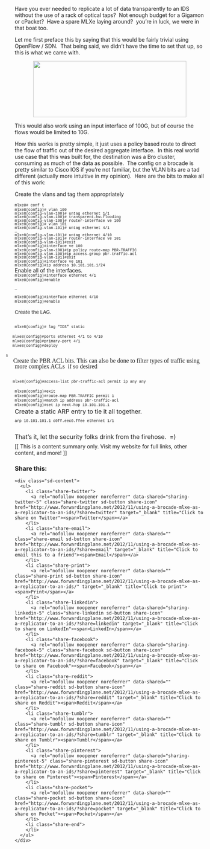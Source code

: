 Have you ever needed to replicate a lot of data transparently to an IDS without the use of a rack of optical taps?  Not enough budget for a Gigamon or cPacket?  Have a spare MLXe laying around?  you&#8217;re in luck, we were in that boat too.

Let me first preface this by saying that this would be fairly trivial using OpenFlow / SDN.  That being said, we didn&#8217;t have the time to set that up, so this is what we came with.

<div style="clear: both; text-align: center;">
  <a style="margin-left: 1em; margin-right: 1em;" href="http://3.bp.blogspot.com/-dkBh5cQqBtc/UKPe167KFsI/AAAAAAABbFY/5DP_E2YVWgg/s1600/TransHWFlood.jpg"><img style="border: 0px;" src="http://3.bp.blogspot.com/-dkBh5cQqBtc/UKPe167KFsI/AAAAAAABbFY/5DP_E2YVWgg/s640/TransHWFlood.jpg" alt="" width="407" height="149" border="0" /></a>
</div>

This would also work using an input interface of 100G, but of course the flows would be limited to 10G.

How this works is pretty simple, it just uses a policy based route to direct the flow of traffic out of the desired aggregate interface.  In this real world use case that this was built for, the destination was a Bro cluster, consuming as much of the data as possible.  The config on a brocade is pretty similar to Cisco IOS if you&#8217;re not familiar, but the VLAN bits are a tad different (actually more intuitive in my opinion).  Here are the bits to make all of this work:

Create the vlans and tag them appropriately

<div style="text-align: left;">
  <span style="font-family: Courier New, Courier, monospace; font-size: x-small;"><span style="letter-spacing: 0pt; line-height: 15px; text-indent: -24px; vertical-align: baseline;">mlxe8# </span><span style="letter-spacing: 0pt; line-height: 15px; text-indent: -24px; vertical-align: baseline;">conf</span><span style="letter-spacing: 0pt; line-height: 15px; text-indent: -24px; vertical-align: baseline;"> t</span></span><br /> <span style="font-family: 'Courier New', Courier, monospace; font-size: x-small; letter-spacing: 0pt; line-height: 95%; text-indent: -0.25in; vertical-align: baseline;">mlxe8(</span><span style="font-family: 'Courier New', Courier, monospace; font-size: x-small; letter-spacing: 0pt; line-height: 95%; text-indent: -0.25in; vertical-align: baseline;">config</span><span style="font-family: 'Courier New', Courier, monospace; font-size: x-small; letter-spacing: 0pt; line-height: 95%; text-indent: -0.25in; vertical-align: baseline;">)# </span><span style="font-family: 'Courier New', Courier, monospace; font-size: x-small; letter-spacing: 0pt; line-height: 95%; text-indent: -0.25in; vertical-align: baseline;">vlan</span><span style="font-family: 'Courier New', Courier, monospace; font-size: x-small; letter-spacing: 0pt; line-height: 95%; text-indent: -0.25in; vertical-align: baseline;"> 100</span><br /> <span style="font-family: 'Courier New', Courier, monospace; font-size: x-small; letter-spacing: 0pt; line-height: 95%; text-indent: -0.25in; vertical-align: baseline;">mlxe8(config-vlan-100)# </span><span style="font-family: 'Courier New', Courier, monospace; font-size: x-small; line-height: 95%; text-indent: -0.25in;">un</span><span style="font-family: 'Courier New', Courier, monospace; font-size: x-small; letter-spacing: 0pt; line-height: 95%; text-indent: -0.25in; vertical-align: baseline;">tag </span><span style="font-family: 'Courier New', Courier, monospace; font-size: x-small; letter-spacing: 0pt; line-height: 95%; text-indent: -0.25in; vertical-align: baseline;">ethernet</span><span style="font-family: 'Courier New', Courier, monospace; font-size: x-small; letter-spacing: 0pt; line-height: 95%; text-indent: -0.25in; vertical-align: baseline;"> 1/1</span><br /> <span style="font-family: 'Courier New', Courier, monospace; font-size: x-small; line-height: 95%; text-indent: -0.25in;">mlxe8</span><span style="font-family: 'Courier New', Courier, monospace; font-size: x-small; line-height: 95%; text-indent: -0.25in;">(config-vlan-100)# transparent-hw-flooding</span><br /> <span style="font-family: 'Courier New', Courier, monospace; font-size: x-small; line-height: 95%; text-indent: -0.25in;">mlxe8(config-vlan-100)# router-interface ve 100</span><br /> <span style="font-family: 'Courier New', Courier, monospace; font-size: x-small; letter-spacing: 0pt; line-height: 95%; text-indent: -0.25in; vertical-align: baseline;">mlxe8(</span><span style="font-family: 'Courier New', Courier, monospace; font-size: x-small; letter-spacing: 0pt; line-height: 95%; text-indent: -0.25in; vertical-align: baseline;">config</span><span style="font-family: 'Courier New', Courier, monospace; font-size: x-small; line-height: 95%; text-indent: -0.25in;">)</span><span style="font-family: 'Courier New', Courier, monospace; font-size: x-small; letter-spacing: 0pt; line-height: 95%; text-indent: -0.25in; vertical-align: baseline;"># </span><span style="font-family: 'Courier New', Courier, monospace; font-size: x-small; line-height: 95%; text-indent: -0.25in;">vlan 101</span><br /> <span style="font-family: 'Courier New', Courier, monospace; font-size: x-small; letter-spacing: 0pt; line-height: 95%; text-indent: -0.25in; vertical-align: baseline;">mlxe8(config-vlan-101)# </span><span style="font-family: 'Courier New', Courier, monospace; font-size: x-small; line-height: 95%; text-indent: -0.25in;">untag </span><span style="font-family: 'Courier New', Courier, monospace; font-size: x-small; letter-spacing: 0pt; line-height: 95%; text-indent: -0.25in; vertical-align: baseline;">ethernet</span><span style="font-family: 'Courier New', Courier, monospace; font-size: x-small; letter-spacing: 0pt; line-height: 95%; text-indent: -0.25in; vertical-align: baseline;"> 4/1</span><br /> <span style="font-family: 'Courier New', Courier, monospace; font-size: x-small; letter-spacing: 0pt; line-height: 95%; text-indent: -0.25in;">&#8230;</span><br /> <span style="font-family: 'Courier New', Courier, monospace; font-size: x-small; letter-spacing: 0pt; line-height: 95%; text-indent: -0.25in; vertical-align: baseline;">mlxe8(config-vlan-101)# </span><span style="font-family: 'Courier New', Courier, monospace; font-size: x-small; line-height: 95%; text-indent: -0.25in;">untag </span><span style="font-family: 'Courier New', Courier, monospace; font-size: x-small; letter-spacing: 0pt; line-height: 95%; text-indent: -0.25in; vertical-align: baseline;">ethernet</span><span style="font-family: 'Courier New', Courier, monospace; font-size: x-small; letter-spacing: 0pt; line-height: 95%; text-indent: -0.25in; vertical-align: baseline;"> 4/10</span><br /> <span style="font-family: 'Courier New', Courier, monospace; font-size: x-small; letter-spacing: 0pt; line-height: 95%; text-indent: -0.25in; vertical-align: baseline;">mlxe8(config-vlan-101)# router-interface </span><span style="font-family: 'Courier New', Courier, monospace; font-size: x-small; letter-spacing: 0pt; line-height: 95%; text-indent: -0.25in; vertical-align: baseline;">ve</span><span style="font-family: 'Courier New', Courier, monospace; font-size: x-small; letter-spacing: 0pt; line-height: 95%; text-indent: -0.25in; vertical-align: baseline;"> 101</span><br /> <span style="font-family: 'Courier New', Courier, monospace; font-size: x-small; letter-spacing: 0pt; line-height: 95%; text-indent: -0.25in;">mlxe8</span><span style="font-family: 'Courier New', Courier, monospace; font-size: x-small; letter-spacing: 0pt; line-height: 95%; text-indent: -0.25in;">(config-vlan-101)#</span><span style="font-family: 'Courier New', Courier, monospace; font-size: x-small; letter-spacing: 0pt; line-height: 95%; text-indent: -0.25in;">exit</span><br /> <span style="font-family: 'Courier New', Courier, monospace; font-size: x-small; letter-spacing: 0pt; line-height: 12px; text-indent: -0.25in; vertical-align: baseline;">mlxe8(</span><span style="font-family: 'Courier New', Courier, monospace; font-size: x-small; letter-spacing: 0pt; line-height: 12px; text-indent: -0.25in; vertical-align: baseline;">config</span><span style="font-family: 'Courier New', Courier, monospace; font-size: x-small; letter-spacing: 0pt; line-height: 12px; text-indent: -0.25in; vertical-align: baseline;">)#</span><span style="font-family: 'Courier New', Courier, monospace; font-size: x-small; letter-spacing: 0pt; line-height: 95%; text-indent: -0.25in;">interface </span><span style="font-family: 'Courier New', Courier, monospace; font-size: x-small; letter-spacing: 0pt; line-height: 95%; text-indent: -0.25in;">ve</span><span style="font-family: 'Courier New', Courier, monospace; font-size: x-small; letter-spacing: 0pt; line-height: 95%; text-indent: -0.25in;"> 100</span><br /> <span style="font-family: 'Courier New', Courier, monospace; font-size: x-small; letter-spacing: 0pt; line-height: 95%; text-indent: -0.25in;">mlxe8</span><span style="font-family: 'Courier New', Courier, monospace; font-size: x-small; letter-spacing: 0pt; line-height: 95%; text-indent: -0.25in;">(config-vlan-100)#</span><span style="font-family: 'Courier New', Courier, monospace; font-size: x-small; letter-spacing: 0pt; line-height: 95%; text-indent: -0.25in;">ip</span><span style="font-family: 'Courier New', Courier, monospace; font-size: x-small; letter-spacing: 0pt; line-height: 95%; text-indent: -0.25in;"> policy route-map PBR-TRAFFIC</span><br /> <span style="font-family: 'Courier New', Courier, monospace; font-size: x-small; letter-spacing: 0pt; line-height: 95%; text-indent: -0.25in;">mlxe8</span><span style="font-family: 'Courier New', Courier, monospace; font-size: x-small; letter-spacing: 0pt; line-height: 95%; text-indent: -0.25in;">(config-vlan-100)#</span><span style="font-family: 'Courier New', Courier, monospace; font-size: x-small; letter-spacing: 0pt; line-height: 95%; text-indent: -0.25in;">ip</span><span style="font-family: 'Courier New', Courier, monospace; font-size: x-small; letter-spacing: 0pt; line-height: 95%; text-indent: -0.25in;"> access-group </span><span style="font-family: 'Courier New', Courier, monospace; font-size: x-small; letter-spacing: 0pt; line-height: 95%; text-indent: -0.25in;">pbr</span><span style="font-family: 'Courier New', Courier, monospace; font-size: x-small; letter-spacing: 0pt; line-height: 95%; text-indent: -0.25in;">-traffic-acl</span>
</div>

<div style="direction: ltr; margin-bottom: 0pt; margin-left: 0in; margin-top: 0pt; text-align: left; unicode-bidi: embed; word-break: normal;">
  <span style="font-family: Courier New, Courier, monospace; font-size: x-small;"><span style="letter-spacing: 0pt; line-height: 95%; text-indent: -0.25in;">mlxe8</span><span style="letter-spacing: 0pt; line-height: 95%; text-indent: -0.25in;">(config-vlan-101)#exit</span></span>
</div>

<div style="direction: ltr; margin-bottom: 0pt; margin-left: 0in; margin-top: 0pt; text-align: left; unicode-bidi: embed; word-break: normal;">
  <span style="font-family: Courier New, Courier, monospace; font-size: x-small;"><span style="letter-spacing: 0pt; line-height: 95%; text-indent: -0.25in;">mlxe8</span><span style="letter-spacing: 0pt; line-height: 95%; text-indent: -0.25in;">(config)#</span>interface ve 101</span>
</div>

<div style="direction: ltr; margin-bottom: 0pt; margin-left: 0in; margin-top: 0pt; text-align: left; unicode-bidi: embed; word-break: normal;">
  <span style="font-family: Courier New, Courier, monospace; font-size: x-small;"><span style="letter-spacing: 0pt; line-height: 95%; text-indent: -0.25in;">mlxe8</span><span style="letter-spacing: 0pt; line-height: 95%; text-indent: -0.25in;">(config)#</span><span style="letter-spacing: 0pt; line-height: 95%; text-indent: -0.25in;">ip</span><span style="letter-spacing: 0pt; line-height: 95%; text-indent: -0.25in;"> address 10.101.101.1/24</span></span>
</div>

<div style="direction: ltr; margin-bottom: 0pt; margin-left: 0in; margin-top: 0pt; text-align: left; unicode-bidi: embed; word-break: normal;">
</div>

<div style="direction: ltr; margin-bottom: 0pt; margin-left: 0in; margin-top: 0pt; text-align: left; unicode-bidi: embed; word-break: normal;">
  <span style="font-family: inherit;">Enable all of the interfaces.</span>
</div>

<div style="direction: ltr; margin-bottom: 0pt; margin-left: 0in; margin-top: 0pt; unicode-bidi: embed; word-break: normal;">
</div>

<div style="direction: ltr; margin-bottom: 0pt; margin-left: 0in; margin-top: 0pt; unicode-bidi: embed; word-break: normal;">
</div>

<div style="direction: ltr; font-size: small; margin-bottom: 0pt; margin-left: 0in; margin-top: 0pt; text-align: left; unicode-bidi: embed; word-break: normal;">
</div>

<div style="direction: ltr; margin-bottom: 0pt; margin-left: 0in; margin-top: 0pt; text-align: left; unicode-bidi: embed; word-break: normal;">
  <span style="font-family: Courier New, Courier, monospace; font-size: x-small;"><span style="letter-spacing: 0pt; line-height: 12px; text-indent: -0.25in;">mlxe8</span><span style="letter-spacing: 0pt; line-height: 12px; text-indent: -0.25in;">(config)#</span>interface ethernet 4/1</span>
</div>

<div style="direction: ltr; margin-bottom: 0pt; margin-left: 0in; margin-top: 0pt; text-align: left; unicode-bidi: embed; word-break: normal;">
  <span style="font-family: Courier New, Courier, monospace; font-size: x-small;"><span style="letter-spacing: 0pt; line-height: 12px; text-indent: -0.25in;">mlxe8</span><span style="letter-spacing: 0pt; line-height: 12px; text-indent: -0.25in;">(config)#</span><span style="letter-spacing: 0pt; line-height: 95%; text-indent: -0.25in;">enable</span></span>
</div>

<div style="direction: ltr; margin-bottom: 0pt; margin-left: 0in; margin-top: 0pt; text-align: left; unicode-bidi: embed; word-break: normal;">
  <span style="font-family: Courier New, Courier, monospace; font-size: x-small;"><br /> </span>
</div>

<div style="direction: ltr; margin-bottom: 0pt; margin-left: 0in; margin-top: 0pt; text-align: left; unicode-bidi: embed; word-break: normal;">
  <span style="font-family: Courier New, Courier, monospace; font-size: x-small;">&#8230;</span>
</div>

<div style="direction: ltr; margin-bottom: 0pt; margin-left: 0in; margin-top: 0pt; text-align: left; unicode-bidi: embed; word-break: normal;">
  <span style="font-family: Courier New, Courier, monospace; font-size: x-small;"><br /> </span>
</div>

<div style="direction: ltr; margin-bottom: 0pt; margin-left: 0in; margin-top: 0pt; unicode-bidi: embed; word-break: normal;">
</div>

<div style="direction: ltr; margin-bottom: 0pt; margin-left: 0in; margin-top: 0pt; text-align: left; unicode-bidi: embed; word-break: normal;">
  <span style="font-family: Courier New, Courier, monospace; font-size: x-small;"><span style="letter-spacing: 0pt; line-height: 12px; text-indent: -0.25in;">mlxe8</span><span style="letter-spacing: 0pt; line-height: 12px; text-indent: -0.25in;">(config)#</span>interface ethernet 4/10</span>
</div>

<div style="direction: ltr; margin-bottom: 0pt; margin-left: 0in; margin-top: 0pt; text-align: left; unicode-bidi: embed; word-break: normal;">
  <span style="font-family: Courier New, Courier, monospace; font-size: x-small;"><span style="letter-spacing: 0pt; line-height: 12px; text-indent: -0.25in;">mlxe8</span><span style="letter-spacing: 0pt; line-height: 12px; text-indent: -0.25in;">(config)#</span><span style="letter-spacing: 0pt; line-height: 95%; text-indent: -0.25in;">enable</span></span>
</div>

<div style="direction: ltr; margin-bottom: 0pt; margin-left: 0in; margin-top: 0pt; text-align: left; unicode-bidi: embed; word-break: normal;">
  <span style="letter-spacing: 0pt; line-height: 95%; text-indent: -0.25in;"><br /> </span>
</div>

<div style="direction: ltr; font-size: small; margin-bottom: 0pt; margin-left: 0in; margin-top: 0pt; text-align: left; unicode-bidi: embed; word-break: normal;">
  <span style="font-family: inherit; font-size: small;">Create the LAG.</span>
</div>

<span style="font-family: 'Courier New', Courier, monospace; font-size: x-small; letter-spacing: 0pt; line-height: 12px; text-indent: -0.25in;"><br /> </span><span style="font-family: 'Courier New', Courier, monospace; font-size: x-small; letter-spacing: 0pt; line-height: 12px; text-indent: -0.25in;">mlxe8</span><span style="font-family: 'Courier New', Courier, monospace; font-size: x-small; letter-spacing: 0pt; line-height: 12px; text-indent: -0.25in;">(config)# lag </span><span style="font-family: Courier New, Courier, monospace; font-size: x-small; text-indent: -0.25in;">“IDS” static</span>

<div style="direction: ltr; margin-bottom: 0pt; margin-left: 0in; margin-top: 0pt; text-indent: -0.25in; unicode-bidi: embed; word-break: normal;">
  <span style="font-family: 'Courier New', Courier, monospace; font-size: x-small; letter-spacing: 0pt; line-height: 12px; text-indent: -0.25in;">   mlxe8</span><span style="font-family: 'Courier New', Courier, monospace; font-size: x-small; letter-spacing: 0pt; line-height: 12px; text-indent: -0.25in;">(config)#</span><span style="font-family: 'Courier New', Courier, monospace; font-size: x-small; letter-spacing: 0pt; line-height: 95%; text-indent: -0.25in;">ports ethernet 4/1 to 4/10</span>
</div>

<div style="direction: ltr; margin-bottom: 0pt; margin-left: 0in; margin-top: 0pt; text-indent: -0.25in; unicode-bidi: embed; word-break: normal;">
  <span style="font-family: 'Courier New', Courier, monospace; font-size: x-small; letter-spacing: 0pt; line-height: 12px; text-indent: -0.25in;">   mlxe8</span><span style="font-family: 'Courier New', Courier, monospace; font-size: x-small; letter-spacing: 0pt; line-height: 12px; text-indent: -0.25in;">(config)#</span><span style="font-family: Courier New, Courier, monospace; font-size: x-small;">primary-port 4/1</span>
</div>

<div style="direction: ltr; margin-bottom: 0pt; margin-left: 0in; margin-top: 0pt; text-indent: -0.25in; unicode-bidi: embed; word-break: normal;">
  <span style="font-family: 'Courier New', Courier, monospace; font-size: x-small; letter-spacing: 0pt; line-height: 12px; text-indent: -0.25in;">   mlxe8</span><span style="font-family: 'Courier New', Courier, monospace; font-size: x-small; letter-spacing: 0pt; line-height: 12px; text-indent: -0.25in;">(config)#</span><span style="font-family: Courier New, Courier, monospace; font-size: x-small;">deploy</span></p> 
  
  <div style="font-family: Times; font-size: medium;">
    <span style="font-family: Courier New, Courier, monospace; font-size: x-small;">s</span>
  </div>
  
  <div style="font-family: Times; font-size: medium;">
    <span style="font-size: 16px; line-height: 15px;">     Create the PBR ACL bits. This can also be done to filter types of traffic using more complex ACLs  if so desired</span>
  </div>
  
  <div style="font-family: Times; font-size: medium;">
    <span style="font-family: 'Courier New', Courier, monospace; font-size: x-small; letter-spacing: 0pt; line-height: 12px; text-indent: -0.25in;">   </span>
  </div>
  
  <p>
    <span style="font-family: 'Courier New', Courier, monospace; font-size: x-small; letter-spacing: 0pt; line-height: 12px; text-indent: -0.25in;"><span style="font-family: Times; font-size: small;">  </span>  mlxe8</span><span style="font-family: 'Courier New', Courier, monospace; font-size: x-small; letter-spacing: 0pt; line-height: 12px; text-indent: -0.25in;">(config)#</span><span style="font-family: Courier New, Courier, monospace; font-size: x-small; text-indent: 0px;">access-list </span><span style="font-family: 'Courier New', Courier, monospace; font-size: x-small; letter-spacing: 0pt; line-height: 12px; text-indent: -0.25in;">pbr</span><span style="font-family: 'Courier New', Courier, monospace; font-size: x-small; letter-spacing: 0pt; line-height: 12px; text-indent: -0.25in;">-traffic-acl</span><span style="font-family: Courier New, Courier, monospace; font-size: x-small; text-indent: 0px;"> permit ip any any</span>
  </p>
</div>

<div style="direction: ltr; line-height: normal; margin-bottom: 0pt; margin-left: 0in; margin-top: 0pt; text-indent: 0px; unicode-bidi: embed; word-break: normal;">
  <span style="font-family: 'Courier New', Courier, monospace; font-size: x-small; letter-spacing: 0pt; line-height: 12px; text-indent: -0.25in;">mlxe8</span><span style="font-family: 'Courier New', Courier, monospace; font-size: x-small; letter-spacing: 0pt; line-height: 12px; text-indent: -0.25in;">(config)#exit</span>
</div>

<div style="direction: ltr; line-height: normal; margin-bottom: 0pt; margin-left: 0in; margin-top: 0pt; text-indent: 0px; unicode-bidi: embed; word-break: normal;">
</div>

<div style="direction: ltr; line-height: normal; margin-bottom: 0pt; margin-left: 0in; margin-top: 0pt; text-indent: 0px; unicode-bidi: embed; word-break: normal;">
</div>

<div style="direction: ltr; line-height: normal; margin-bottom: 0pt; margin-left: 0in; margin-top: 0pt; text-indent: 0px; unicode-bidi: embed; word-break: normal;">
</div>

<div style="direction: ltr; line-height: normal; margin-bottom: 0pt; margin-left: 0in; margin-top: 0pt; text-indent: 0px; unicode-bidi: embed; word-break: normal;">
</div>

<div style="direction: ltr; line-height: normal; margin-bottom: 0pt; margin-left: 0in; margin-top: 0pt; text-indent: 0px; unicode-bidi: embed; word-break: normal;">
</div>

<div style="direction: ltr; line-height: normal; margin-bottom: 0pt; margin-left: 0in; margin-top: 0pt; text-indent: 0px; unicode-bidi: embed; word-break: normal;">
</div>

<div style="direction: ltr; line-height: normal; margin-bottom: 0pt; margin-left: 0in; margin-top: 0pt; text-indent: 0px; unicode-bidi: embed; word-break: normal;">
  <span style="font-family: 'Courier New', Courier, monospace; font-size: x-small; letter-spacing: 0pt; line-height: 12px; text-indent: -0.25in;">mlxe8</span><span style="font-family: 'Courier New', Courier, monospace; font-size: x-small; letter-spacing: 0pt; line-height: 12px; text-indent: -0.25in;">(config)#</span><span style="font-family: Courier New, Courier, monospace; font-size: x-small;">route-map PBR-TRAFFIC permit 1</span>
</div>

<div style="direction: ltr; line-height: normal; margin-bottom: 0pt; margin-left: 0in; margin-top: 0pt; text-indent: 0px; unicode-bidi: embed; word-break: normal;">
  <span style="font-family: 'Courier New', Courier, monospace; font-size: x-small; letter-spacing: 0pt; line-height: 12px; text-indent: -0.25in;">mlxe8</span><span style="font-family: 'Courier New', Courier, monospace; font-size: x-small; letter-spacing: 0pt; line-height: 12px; text-indent: -0.25in;">(config)#</span><span style="font-family: 'Courier New', Courier, monospace; font-size: x-small; letter-spacing: 0pt;">match</span><span style="font-family: 'Courier New', Courier, monospace; font-size: x-small; letter-spacing: 0pt;"> </span><span style="font-family: 'Courier New', Courier, monospace; font-size: x-small; letter-spacing: 0pt;">ip</span><span style="font-family: 'Courier New', Courier, monospace; font-size: x-small; letter-spacing: 0pt;"> </span><span style="font-family: 'Courier New', Courier, monospace; font-size: x-small; letter-spacing: 0pt;">address </span><span style="font-family: 'Courier New', Courier, monospace; font-size: x-small; letter-spacing: 0pt; line-height: 12px; text-indent: -0.25in;">pbr</span><span style="font-family: 'Courier New', Courier, monospace; font-size: x-small; letter-spacing: 0pt; line-height: 12px; text-indent: -0.25in;">-traffic-acl</span><span style="font-family: 'Courier New', Courier, monospace; font-size: x-small; letter-spacing: 0pt;"> </span>
</div>

<div style="direction: ltr; line-height: normal; margin-bottom: 0pt; margin-left: 0in; margin-top: 0pt; text-indent: 0px; unicode-bidi: embed; word-break: normal;">
  <span style="font-family: 'Courier New', Courier, monospace; font-size: x-small; letter-spacing: 0pt; line-height: 12px; text-indent: -0.25in;">mlxe8</span><span style="font-family: 'Courier New', Courier, monospace; font-size: x-small; letter-spacing: 0pt; line-height: 12px; text-indent: -0.25in;">(config)#</span><span style="font-family: Courier New, Courier, monospace; font-size: x-small;">set ip next-hop 10.101.101.1</span>
</div>

<div style="direction: ltr; line-height: normal; margin-bottom: 0pt; margin-left: 0in; margin-top: 0pt; text-indent: 0px; unicode-bidi: embed; word-break: normal;">
</div>

<div style="direction: ltr; font-size: medium; line-height: normal; margin-bottom: 0pt; margin-left: 0in; margin-top: 0pt; text-indent: 0px; unicode-bidi: embed; word-break: normal;">
  <span style="font-family: inherit; letter-spacing: 0pt;">Create a static ARP entry to tie it all together. </span>
</div>

<div style="direction: ltr; line-height: normal; margin-bottom: 0pt; margin-left: 0in; margin-top: 0pt; text-indent: 0px; unicode-bidi: embed; word-break: normal;">
</div>

<div style="direction: ltr; margin-bottom: 0pt; margin-left: 0.25in; margin-top: 7pt; text-indent: -0.25in; unicode-bidi: embed; word-break: normal;">
  <span style="font-family: Courier New, Courier, monospace; font-size: x-small;">arp 10.101.101.1 c0ff.eec0.ffee ethernet 1/1</span></p> 
  
  <div style="font-size: medium;">
    <span style="font-size: 16px; line-height: 15px;"><span style="font-family: inherit;"><br /> </span></span>
  </div>
  
  <div style="font-size: medium;">
    <span style="font-size: 16px; line-height: 15px;"><span style="font-family: inherit;">That&#8217;s it, let the security folks drink from the firehose.  =)</span></span>
  </div>
</div>

<div style="direction: ltr; font-size: medium; margin-bottom: 0pt; margin-left: 0.25in; margin-top: 7pt; text-indent: -0.25in; unicode-bidi: embed; word-break: normal;">
</div>

<div style="direction: ltr; font-size: medium; margin-bottom: 0pt; margin-left: 0.25in; margin-top: 7pt; text-indent: -0.25in; unicode-bidi: embed; word-break: normal;">
</div>

<div style="direction: ltr; font-size: medium; margin-bottom: 0pt; margin-left: 0in; margin-top: 0pt; text-indent: -0.25in; unicode-bidi: embed; word-break: normal;">
</div>

<div style="direction: ltr; line-height: 95%; margin: 7pt 0in 0pt 0.75in; text-align: left; text-indent: -0.25in; unicode-bidi: embed; word-break: normal;">
</div>

<div style="direction: ltr; line-height: 95%; margin-bottom: 0pt; margin-left: 0.75in; margin-top: 7pt; text-indent: -0.25in; unicode-bidi: embed; word-break: normal;">
</div>

<div style="direction: ltr; line-height: 95%; margin: 7pt 0in 0pt 0.75in; text-indent: -0.25in; unicode-bidi: embed; word-break: normal;">
</div>

<div style="direction: ltr; line-height: 95%; margin: 7pt 0in 0pt 0.75in; text-indent: -0.25in; unicode-bidi: embed; word-break: normal;">
</div>

<!--EndFragment-->

<div>
  [[ This is a content summary only. Visit my website for full links, other content, and more! ]]
</div>

<div class="sharedaddy sd-sharing-enabled">
  <div class="robots-nocontent sd-block sd-social sd-social-icon-text sd-sharing">
    <h3 class="sd-title">
      Share this:
    </h3>
    
    <div class="sd-content">
      <ul>
        <li class="share-twitter">
          <a rel="nofollow noopener noreferrer" data-shared="sharing-twitter-5" class="share-twitter sd-button share-icon" href="http://www.forwardingplane.net/2012/11/using-a-brocade-mlxe-as-a-replicator-to-an-ids/?share=twitter" target="_blank" title="Click to share on Twitter"><span>Twitter</span></a>
        </li>
        <li class="share-email">
          <a rel="nofollow noopener noreferrer" data-shared="" class="share-email sd-button share-icon" href="http://www.forwardingplane.net/2012/11/using-a-brocade-mlxe-as-a-replicator-to-an-ids/?share=email" target="_blank" title="Click to email this to a friend"><span>Email</span></a>
        </li>
        <li class="share-print">
          <a rel="nofollow noopener noreferrer" data-shared="" class="share-print sd-button share-icon" href="http://www.forwardingplane.net/2012/11/using-a-brocade-mlxe-as-a-replicator-to-an-ids/" target="_blank" title="Click to print"><span>Print</span></a>
        </li>
        <li class="share-linkedin">
          <a rel="nofollow noopener noreferrer" data-shared="sharing-linkedin-5" class="share-linkedin sd-button share-icon" href="http://www.forwardingplane.net/2012/11/using-a-brocade-mlxe-as-a-replicator-to-an-ids/?share=linkedin" target="_blank" title="Click to share on LinkedIn"><span>LinkedIn</span></a>
        </li>
        <li class="share-facebook">
          <a rel="nofollow noopener noreferrer" data-shared="sharing-facebook-5" class="share-facebook sd-button share-icon" href="http://www.forwardingplane.net/2012/11/using-a-brocade-mlxe-as-a-replicator-to-an-ids/?share=facebook" target="_blank" title="Click to share on Facebook"><span>Facebook</span></a>
        </li>
        <li class="share-reddit">
          <a rel="nofollow noopener noreferrer" data-shared="" class="share-reddit sd-button share-icon" href="http://www.forwardingplane.net/2012/11/using-a-brocade-mlxe-as-a-replicator-to-an-ids/?share=reddit" target="_blank" title="Click to share on Reddit"><span>Reddit</span></a>
        </li>
        <li class="share-tumblr">
          <a rel="nofollow noopener noreferrer" data-shared="" class="share-tumblr sd-button share-icon" href="http://www.forwardingplane.net/2012/11/using-a-brocade-mlxe-as-a-replicator-to-an-ids/?share=tumblr" target="_blank" title="Click to share on Tumblr"><span>Tumblr</span></a>
        </li>
        <li class="share-pinterest">
          <a rel="nofollow noopener noreferrer" data-shared="sharing-pinterest-5" class="share-pinterest sd-button share-icon" href="http://www.forwardingplane.net/2012/11/using-a-brocade-mlxe-as-a-replicator-to-an-ids/?share=pinterest" target="_blank" title="Click to share on Pinterest"><span>Pinterest</span></a>
        </li>
        <li class="share-pocket">
          <a rel="nofollow noopener noreferrer" data-shared="" class="share-pocket sd-button share-icon" href="http://www.forwardingplane.net/2012/11/using-a-brocade-mlxe-as-a-replicator-to-an-ids/?share=pocket" target="_blank" title="Click to share on Pocket"><span>Pocket</span></a>
        </li>
        <li class="share-end">
        </li>
      </ul>
    </div>
  </div>
</div>
